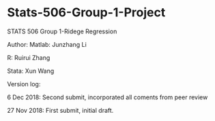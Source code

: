 # Stats-506-Group-1-Project
STATS 506 Group 1-Ridege Regression

Author:
Matlab: Junzhang Li

R: Ruirui Zhang

Stata: Xun Wang

Version log:

6 Dec 2018: Second submit, incorporated all coments from peer review

27 Nov 2018: First submit, initial draft. 
